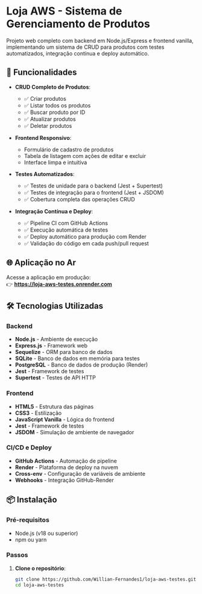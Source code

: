 # Loja AWS - Sistema de Gerenciamento de Produtos

Projeto web completo com backend em Node.js/Express e frontend vanilla, implementando um sistema de CRUD para produtos com testes automatizados, integração contínua e deploy automático.

## 🚀 Funcionalidades

- **CRUD Completo de Produtos**:
  - ✅ Criar produtos
  - ✅ Listar todos os produtos
  - ✅ Buscar produto por ID
  - ✅ Atualizar produtos
  - ✅ Deletar produtos

- **Frontend Responsivo**:
  - Formulário de cadastro de produtos
  - Tabela de listagem com ações de editar e excluir
  - Interface limpa e intuitiva

- **Testes Automatizados**:
  - ✅ Testes de unidade para o backend (Jest + Supertest)
  - ✅ Testes de integração para o frontend (Jest + JSDOM)
  - ✅ Cobertura completa das operações CRUD

- **Integração Contínua e Deploy**:
  - ✅ Pipeline CI com GitHub Actions
  - ✅ Execução automática de testes
  - ✅ Deploy automático para produção com Render
  - ✅ Validação do código em cada push/pull request

## 🌐 Aplicação no Ar

Acesse a aplicação em produção:  
👉 **https://loja-aws-testes.onrender.com**

## 🛠️ Tecnologias Utilizadas

### Backend
- **Node.js** - Ambiente de execução
- **Express.js** - Framework web
- **Sequelize** - ORM para banco de dados
- **SQLite** - Banco de dados em memória para testes
- **PostgreSQL** - Banco de dados de produção (Render)
- **Jest** - Framework de testes
- **Supertest** - Testes de API HTTP

### Frontend
- **HTML5** - Estrutura das páginas
- **CSS3** - Estilização
- **JavaScript Vanilla** - Lógica do frontend
- **Jest** - Framework de testes
- **JSDOM** - Simulação de ambiente de navegador

### CI/CD e Deploy
- **GitHub Actions** - Automação de pipeline
- **Render** - Plataforma de deploy na nuvem
- **Cross-env** - Configuração de variáveis de ambiente
- **Webhooks** - Integração GitHub-Render

## 📦 Instalação

### Pré-requisitos
- Node.js (v18 ou superior)
- npm ou yarn

### Passos
1. **Clone o repositório**:
   ```bash
   git clone https://github.com/Willian-Fernandes1/loja-aws-testes.git
   cd loja-aws-testes
